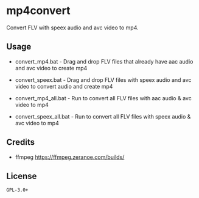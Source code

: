 # mp4convert
Convert FLV with speex audio and avc video to mp4. 

## Usage
* convert_mp4.bat - Drag and drop FLV files that already have aac audio and avc video to create mp4
* convert_speex.bat - Drag and drop FLV files with speex audio and avc video to convert audio and create mp4

* convert_mp4_all.bat - Run to convert all FLV files with aac audio & avc video to mp4
* convert_speex_all.bat - Run to convert all FLV files with speex audio & avc video to mp4

## Credits
* ffmpeg https://ffmpeg.zeranoe.com/builds/

## License

~~~
GPL-3.0+
~~~

